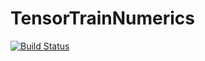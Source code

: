 # TensorTrainNumerics

[![Build Status](https://github.com/MartinMikkelsen/TensorTrainNumerics.jl/actions/workflows/CI.yml/badge.svg?branch=main)](https://github.com/MartinMikkelsen/TensorTrainNumerics.jl/actions/workflows/CI.yml?query=branch%3Amain)
